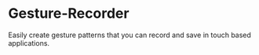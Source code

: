 # Gesture-Recorder
Easily create gesture patterns that you can record and save in touch based applications.
